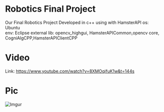 # Robotics Final Project 
Our Final Robotics Project 
Developed in c++ using with HamsterAPI 
os: Ubuntu  
env: Eclipse
external lib: opencv_highgui, HamsterAPICommon,opencv core, CogniAlgCPP,HamsterAPIClientCPP 

# Video
Link: https://www.youtube.com/watch?v=8XMOqifuK1w&t=144s

# Pic
![Imgur](http://i.imgur.com/yFaVIvn.jpg)


